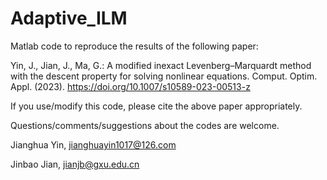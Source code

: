# Adaptive_ILM
Matlab code to reproduce the results of the following paper:

Yin, J., Jian, J., Ma, G.: A modified inexact Levenberg–Marquardt method with the descent property for solving nonlinear equations. Comput. Optim. Appl. (2023). https://doi.org/10.1007/s10589-023-00513-z

If you use/modify this code, please cite the above paper appropriately.

Questions/comments/suggestions about the codes are welcome.

Jianghua Yin, jianghuayin1017@126.com

Jinbao Jian, jianjb@gxu.edu.cn 

